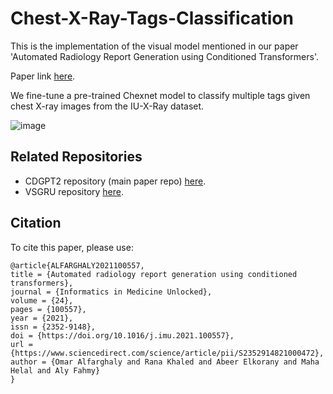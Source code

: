 # Chest-X-Ray-Tags-Classification
This is the implementation of the visual model mentioned in our paper 'Automated Radiology Report Generation using Conditioned Transformers'.

Paper link [here](https://doi.org/10.1016/j.imu.2021.100557).

We fine-tune a pre-trained Chexnet model to classify multiple tags given chest X-ray images from the IU-X-Ray dataset.

![image](https://user-images.githubusercontent.com/6074821/113486630-29b9d200-94b4-11eb-8189-dfc91793b3f8.png)

## Related Repositories
- CDGPT2 repository (main paper repo) [here](https://github.com/omar-mohamed/GPT2-Chest-X-Ray-Report-Generation).
- VSGRU repository [here](https://github.com/omar-mohamed/X-Ray-Report-Generation).

## Citation
To cite this paper, please use:

```
@article{ALFARGHALY2021100557,
title = {Automated radiology report generation using conditioned transformers},
journal = {Informatics in Medicine Unlocked},
volume = {24},
pages = {100557},
year = {2021},
issn = {2352-9148},
doi = {https://doi.org/10.1016/j.imu.2021.100557},
url = {https://www.sciencedirect.com/science/article/pii/S2352914821000472},
author = {Omar Alfarghaly and Rana Khaled and Abeer Elkorany and Maha Helal and Aly Fahmy}
}
```

